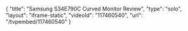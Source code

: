 {
    "title": "Samsung S34E790C Curved Monitor Review",
    "type": "solo",
    "layout": "iframe-static",
    "videoId": "117460540",
    "url": "\/tvpembed\/117460540"
}